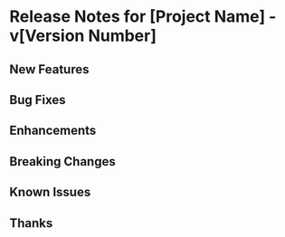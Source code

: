 # Release Notes for [Project Name] - v[Version Number]

## New Features


## Bug Fixes


## Enhancements


## Breaking Changes

## Known Issues

## Thanks
